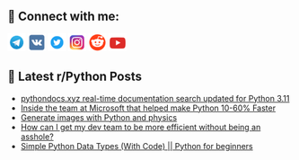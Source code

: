 ## 🔎 Connect with me:
[<img src="https://github.com/bullbesh/bullbesh/blob/main/images/Telegram.png" width="32" height="32" />](https://t.me/bullbesh)
[<img src="https://github.com/bullbesh/bullbesh/blob/main/images/VK.png" width="32" height="32" />](https://vk.com/bullbesh)
[<img src="https://github.com/bullbesh/bullbesh/blob/main/images/Twitter.png" width="32" height="32" />](https://twitter.com/bullbesh1)
[<img src="https://github.com/bullbesh/bullbesh/blob/main/images/Instagram.png" width="32" height="32" />](https://www.instagram.com/bullbesh)
[<img src="https://github.com/bullbesh/bullbesh/blob/main/images/Reddit.png" width="32" height="32" />](https://www.reddit.com/user/bullbesh)
[<img src="https://github.com/bullbesh/bullbesh/blob/main/images/YouTube.png" width="32" height="32" />](https://www.youtube.com/channel/UCtfjRs6uzgq5mfm8S06WTcg)

## 📕 Latest r/Python Posts
<!-- BLOG-POST-LIST:START -->
- [pythondocs.xyz real-time documentation search updated for Python 3.11](https://www.reddit.com/r/Python/comments/ye33zd/pythondocsxyz_realtime_documentation_search/)
- [Inside the team at Microsoft that helped make Python 10-60% Faster](https://www.reddit.com/r/Python/comments/ye2sfl/inside_the_team_at_microsoft_that_helped_make/)
- [Generate images with Python and physics](https://www.reddit.com/r/Python/comments/ye2b0m/generate_images_with_python_and_physics/)
- [How can I get my dev team to be more efficient without being an asshole?](https://www.reddit.com/r/Python/comments/ye1nkd/how_can_i_get_my_dev_team_to_be_more_efficient/)
- [Simple Python Data Types &lpar;With Code&rpar; || Python for beginners](https://www.reddit.com/r/Python/comments/ye1hd1/simple_python_data_types_with_code_python_for/)
<!-- BLOG-POST-LIST:END -->
